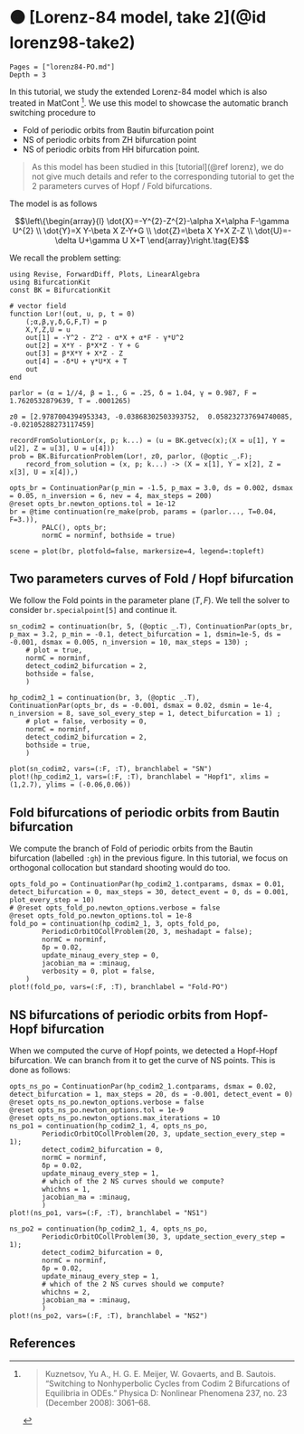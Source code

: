 # 🟠 [Lorenz-84 model, take 2](@id lorenz98-take2)


```@contents
Pages = ["lorenz84-PO.md"]
Depth = 3
```

In this tutorial, we study the extended Lorenz-84 model which is also treated in MatCont [^Kuznetsov]. We use this model to showcase the automatic branch switching procedure to
- Fold of periodic orbits from Bautin bifurcation point
- NS of periodic orbits from ZH bifurcation point
- NS of periodic orbits from HH bifurcation point.

> As this model has been studied in this [tutorial](@ref lorenz), we do not give much details and refer to the corresponding tutorial to get the 2 parameters curves of Hopf / Fold bifurcations. 

The model is as follows

$$\left\{\begin{array}{l}
\dot{X}=-Y^{2}-Z^{2}-\alpha X+\alpha F-\gamma U^{2} \\
\dot{Y}=X Y-\beta X Z-Y+G \\
\dot{Z}=\beta X Y+X Z-Z \\
\dot{U}=-\delta U+\gamma U X+T
\end{array}\right.\tag{E}$$

We recall the problem setting:

```@example LORENZ84V2
using Revise, ForwardDiff, Plots, LinearAlgebra
using BifurcationKit
const BK = BifurcationKit

# vector field
function Lor!(out, u, p, t = 0)
	(;α,β,γ,δ,G,F,T) = p
	X,Y,Z,U = u
	out[1] = -Y^2 - Z^2 - α*X + α*F - γ*U^2
	out[2] = X*Y - β*X*Z - Y + G
	out[3] = β*X*Y + X*Z - Z
	out[4] = -δ*U + γ*U*X + T
	out
end

parlor = (α = 1//4, β = 1., G = .25, δ = 1.04, γ = 0.987, F = 1.7620532879639, T = .0001265)

z0 = [2.9787004394953343, -0.03868302503393752,  0.058232737694740085, -0.02105288273117459]

recordFromSolutionLor(x, p; k...) = (u = BK.getvec(x);(X = u[1], Y = u[2], Z = u[3], U = u[4]))
prob = BK.BifurcationProblem(Lor!, z0, parlor, (@optic _.F);
	record_from_solution = (x, p; k...) -> (X = x[1], Y = x[2], Z = x[3], U = x[4]),)

opts_br = ContinuationPar(p_min = -1.5, p_max = 3.0, ds = 0.002, dsmax = 0.05, n_inversion = 6, nev = 4, max_steps = 200)
@reset opts_br.newton_options.tol = 1e-12
br = @time continuation(re_make(prob, params = (parlor..., T=0.04, F=3.)),
	 	PALC(), opts_br;
		normC = norminf, bothside = true)

scene = plot(br, plotfold=false, markersize=4, legend=:topleft)
```

## Two parameters curves of Fold / Hopf bifurcation

We follow the Fold points in the parameter plane $(T,F)$. We tell the solver to consider `br.specialpoint[5]` and continue it.

```@example LORENZ84V2
sn_codim2 = continuation(br, 5, (@optic _.T), ContinuationPar(opts_br, p_max = 3.2, p_min = -0.1, detect_bifurcation = 1, dsmin=1e-5, ds = -0.001, dsmax = 0.005, n_inversion = 10, max_steps = 130) ;
	# plot = true,
	normC = norminf,
	detect_codim2_bifurcation = 2,
	bothside = false,
	)

hp_codim2_1 = continuation(br, 3, (@optic _.T), ContinuationPar(opts_br, ds = -0.001, dsmax = 0.02, dsmin = 1e-4, n_inversion = 8, save_sol_every_step = 1, detect_bifurcation = 1) ;
	# plot = false, verbosity = 0,
	normC = norminf,
	detect_codim2_bifurcation = 2,
	bothside = true,
	)

plot(sn_codim2, vars=(:F, :T), branchlabel = "SN")
plot!(hp_codim2_1, vars=(:F, :T), branchlabel = "Hopf1", xlims = (1,2.7), ylims = (-0.06,0.06))
```

## Fold bifurcations of periodic orbits from Bautin bifurcation

We compute the branch of Fold of periodic orbits from the Bautin bifurcation (labelled `:gh`) in the previous figure. In this tutorial, we focus on orthogonal collocation but standard shooting would do too.

```@example LORENZ84V2
opts_fold_po = ContinuationPar(hp_codim2_1.contparams, dsmax = 0.01, detect_bifurcation = 0, max_steps = 30, detect_event = 0, ds = 0.001, plot_every_step = 10)
# @reset opts_fold_po.newton_options.verbose = false
@reset opts_fold_po.newton_options.tol = 1e-8
fold_po = continuation(hp_codim2_1, 3, opts_fold_po, 
		PeriodicOrbitOCollProblem(20, 3, meshadapt = false);
		normC = norminf,
		δp = 0.02,
		update_minaug_every_step = 0,
		jacobian_ma = :minaug,
		verbosity = 0, plot = false,
	)
plot!(fold_po, vars=(:F, :T), branchlabel = "Fold-PO")
```

## NS bifurcations of periodic orbits from Hopf-Hopf bifurcation

When we computed the curve of Hopf points, we detected a Hopf-Hopf bifurcation. We can branch from it to get the curve of NS points. This is done as follows:

```@example LORENZ84V2
opts_ns_po = ContinuationPar(hp_codim2_1.contparams, dsmax = 0.02, detect_bifurcation = 1, max_steps = 20, ds = -0.001, detect_event = 0)
@reset opts_ns_po.newton_options.verbose = false
@reset opts_ns_po.newton_options.tol = 1e-9
@reset opts_ns_po.newton_options.max_iterations = 10
ns_po1 = continuation(hp_codim2_1, 4, opts_ns_po, 
		PeriodicOrbitOCollProblem(20, 3, update_section_every_step = 1);
		detect_codim2_bifurcation = 0,
		normC = norminf,
		δp = 0.02,
		update_minaug_every_step = 1,
		# which of the 2 NS curves should we compute?
		whichns = 1,
		jacobian_ma = :minaug,
		)
plot!(ns_po1, vars=(:F, :T), branchlabel = "NS1")
```

```@example LORENZ84V2
ns_po2 = continuation(hp_codim2_1, 4, opts_ns_po, 
		PeriodicOrbitOCollProblem(30, 3, update_section_every_step = 1);
		detect_codim2_bifurcation = 0,
		normC = norminf,
		δp = 0.02,
		update_minaug_every_step = 1,
		# which of the 2 NS curves should we compute?
		whichns = 2,
		jacobian_ma = :minaug,
		)
plot!(ns_po2, vars=(:F, :T), branchlabel = "NS2")
```

## References

[^Kuznetsov]:> Kuznetsov, Yu A., H. G. E. Meijer, W. Govaerts, and B. Sautois. “Switching to Nonhyperbolic Cycles from Codim 2 Bifurcations of Equilibria in ODEs.” Physica D: Nonlinear Phenomena 237, no. 23 (December 2008): 3061–68.
